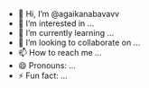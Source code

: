 - 👋 Hi, I’m @agaikanabavavv
- 👀 I’m interested in ...
- 🌱 I’m currently learning ...
- 💞️ I’m looking to collaborate on ...
- 📫 How to reach me ...
- 😄 Pronouns: ...
- ⚡ Fun fact: ...

<!---
agaikanabavavv/agaikanabavavv is a ✨ special ✨ repository because its `README.md` (this file) appears on your GitHub profile.
You can click the Preview link to take a look at your changes.
--->
